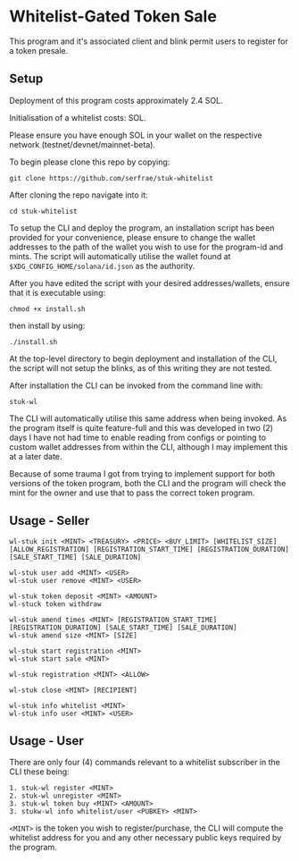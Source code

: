 # Whitelist-Gated Token Sale

This program and it's associated client and blink permit users to register for a token presale.

## Setup
Deployment of this program costs approximately 2.4 SOL.

Initialisation of a whitelist costs: SOL.

Please ensure you have enough SOL in your wallet on the respective network (testnet/devnet/mainnet-beta).

To begin please clone this repo by copying:

```git clone https://github.com/serfrae/stuk-whitelist```

After cloning the repo navigate into it:

```cd stuk-whitelist```

To setup the CLI and deploy the program, an installation script has been provided for your convenience,
please ensure to change the wallet addresses to the path of the wallet you wish to use for the program-id and mints.
The script will automatically utilise the wallet found at `$XDG_CONFIG_HOME/solana/id.json` as the authority.

After you have edited the script with your desired addresses/wallets, ensure that it is executable using:

```chmod +x install.sh```

then install by using:

```./install.sh```

At the top-level directory to begin deployment and installation of the CLI, the script will not setup the blinks, as
of this writing they are not tested.

After installation the CLI can be invoked from the command line with:

```stuk-wl```

The CLI will automatically utilise this same address when being invoked. As the program itself is quite feature-full
and this was developed in two (2) days I have not had time to enable reading from configs or pointing to custom wallet
addresses from within the CLI, although I may implement this at a later date.

Because of some trauma I got from trying to implement support for both versions of the token program, both the CLI and the program will check the mint for the owner and use that to pass the correct token program.

## Usage - Seller

```
wl-stuk init <MINT> <TREASURY> <PRICE> <BUY_LIMIT> [WHITELIST_SIZE] [ALLOW_REGISTRATION] [REGISTRATION_START_TIME] [REGISTRATION_DURATION] [SALE_START_TIME] [SALE_DURATION]
```

```
wl-stuk user add <MINT> <USER>
wl-stuk user remove <MINT> <USER>
```

```
wl-stuk token deposit <MINT> <AMOUNT>
wl-stuck token withdraw 
```

```
wl-stuk amend times <MINT> [REGISTRATION_START_TIME] [REGISTRATION_DURATION] [SALE_START_TIME] [SALE_DURATION]
wl-stuk amend size <MINT> [SIZE]
```

```
wl-stuk start registration <MINT>
wl-stuk start sale <MINT>
```

```
wl-stuk registration <MINT> <ALLOW>
```

```
wl-stuk close <MINT> [RECIPIENT]
```

```
wl-stuk info whitelist <MINT>
wl-stuk info user <MINT> <USER>
```

## Usage - User
There are only four (4) commands relevant to a whitelist subscriber in the CLI these being:
```
1. stuk-wl register <MINT>
2. stuk-wl unregister <MINT>
3. stuk-wl token buy <MINT> <AMOUNT>
3. stukw-wl info whitelist/user <PUBKEY> <MINT>
```

`<MINT>` is the token you wish to register/purchase, the CLI will compute the whitelist address for you and any other necessary public keys required by the program.

